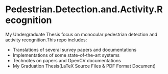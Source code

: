 Pedestrian.Detection.and.Activity.Recognition
====================================================

My Undergraduate Thesis focus on monocular pedestrian detection and activity recognition.This repo includes:

* Translations of several survey papers and documentations
* Implementations of some state-of-the-art systems
* Technotes on papers and OpenCV documentations 
* My Graduation Thesis(LaTeX Source Files & PDF Format Document)

